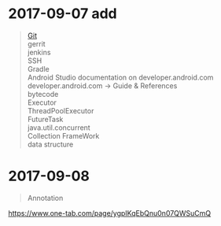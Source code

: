 # 2017-09-07 add
> [Git](https://git-scm.com/book/zh/v1/%E8%B5%B7%E6%AD%A5)  
> gerrit  
> jenkins  
> SSH  
> Gradle  
> Android Studio documentation on developer.android.com  
> developer.android.com -> Guide & References  
> bytecode  
> Executor  
> ThreadPoolExecutor  
> FutureTask  
> java.util.concurrent  
> Collection FrameWork  
> data structure  

# 2017-09-08 
> Annotation 

https://www.one-tab.com/page/ygpIKqEbQnu0n07QWSuCmQ
